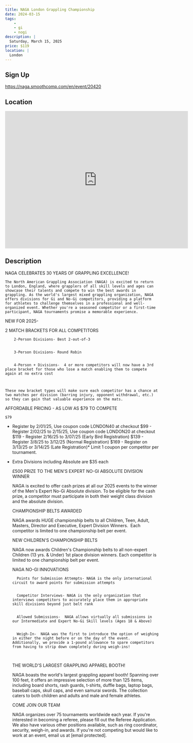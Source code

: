 ```yaml
---
title: NAGA London Grappling Championship
date: 2024-03-15
tags:
    - 
    - gi 
    - nogi 
description: |
  Saturday, March 15, 2025
price: $119
location: |
  London
---
```

## Sign Up
https://naga.smoothcomp.com/en/event/20420

## Location
<iframe src="https://www.google.com/maps/embed?pb=!1m18!1m12!1m3!1d12345.6789!2d-0.3199666!3d51.5913456!2m3!1f0!2f0!3f0!3m2!1i1024!2i768!4f13.1!3m3!1m2!1s0x0%3A0x0!2z51.5913456!5e0!3m2!1sen!2sus!4v1234567890" width="600" height="450" style="border:0;" allowfullscreen="" loading="lazy"></iframe>

## Description
NAGA CELEBRATES 30 YEARS OF GRAPPLING EXCELLENCE!


    The North American Grappling Association (NAGA) is excited to return to London, England, where grapplers of all skill levels and ages can showcase their talents and compete to win the best awards in grappling. As the world's largest mixed grappling organization, NAGA offers divisions for Gi and No-Gi competitors, providing a platform for athletes to challenge themselves in a professional and well-organized event. Whether you're a seasoned competitor or a first-time participant, NAGA tournaments promise a memorable experience. 
  

  NEW FOR 2025-


  2 MATCH BRACKETS FOR ALL COMPETITORS



        2-Person Divisions- Best 2-out-of-3 
      

        3-Person Divisions- Round Robin
      

        4-Person + Divisions-  4 or more competitors will now have a 3rd place bracket for those who lose a match enabling them to compete again at no extra cost
      


    These new bracket types will make sure each competitor has a chance at two matches per division (barring injury, opponent withdrawal, etc.) so they can gain that valuable experience on the mats.
  

  AFFORDABLE PRICING - AS LOW AS $79 TO COMPETE 


    $79
- Register by 2/01/25, Use coupon code LONDON40 at checkout
$99 - Register 2/02/25 to 2/15/25, Use coupon code LONDON20 at checkout
$119 - Register 2/16/25 to 3/07/25 (Early Bird Registration)
$139 - Register 3/8/25 to 3/12/25 (Normal Registration)
$169 - Register on 3/13/25 or 3/14/25 (Late Registration)* Limit 1 coupon per competitor per tournament.
* Extra Divisions including Absolute are $35 each


  £500 PRIZE TO THE MEN'S EXPERT NO-GI ABSOLUTE DIVISION WINNER


    NAGA is excited to offer cash prizes at all our 2025 events to the winner of the Men's Expert No-Gi Absolute division. To be eligible for the cash prize, a competitor must participate in both their weight class division and the absolute division.
  

  CHAMPIONSHIP BELTS AWARDED


    NAGA awards HUGE championship belts to all Children, Teen, Adult, Masters, Director and Executive, Expert Division Winners.  Each competitor is limited to one championship belt per event.


  NEW CHILDREN'S CHAMPIONSHIP BELTS


    NAGA now awards Children's Championship belts to all non-expert Children (13 yrs. & Under) 1st place division winners. Each competitor is limited to one championship belt per event.   


  NAGA NO-GI INNOVATIONS



        Points for Submission Attempts- NAGA is the only international circuit to award points for submission attempts
      

        Competitor Interviews- NAGA is the only organization that interviews competitors to accurately place them in appropriate skill divisions beyond just belt rank
      

        Allowed Submissions-  NAGA allows virtually all submissions in our Intermediate and Expert No-Gi Skill levels (Ages 18 & Above)
      

        Weigh-In-  NAGA was the first to introduce the option of weighing in either the night before or on the day of the event.  Additionally, we provide a 1-pound allowance to spare competitors from having to strip down completely during weigh-ins!  
      


     
  

  THE WORLD'S LARGEST GRAPPLING APPAREL BOOTH!


    NAGA boasts the world's largest grappling apparel booth! Spanning over 100 feet, it offers an impressive selection of more than 125 items, including board shorts, rash guards, t-shirts, duffle bags, laptop bags, baseball caps, skull caps, and even samurai swords. The collection caters to both children and adults and male and female athletes.


  COME JOIN OUR TEAM


    NAGA organizes over 75 tournaments worldwide each year. If you're interested in becoming a referee, please fill out the Referee Application. We also have various other positions available, such as ring coordinator, security, weigh-in, and awards. If you're not competing but would like to work at an event, email us at [email protected].